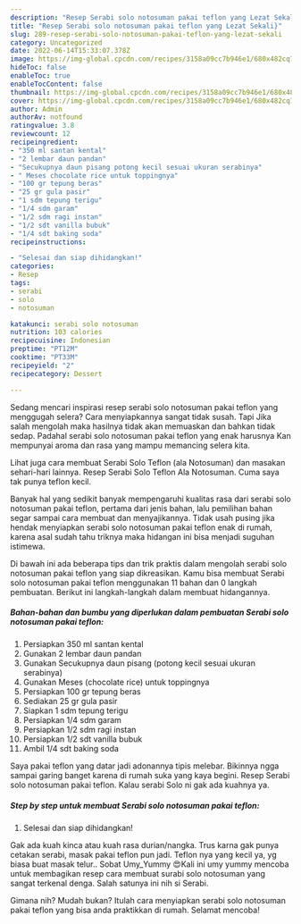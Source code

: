 ```yaml
---
description: "Resep Serabi solo notosuman pakai teflon yang Lezat Sekali}"
title: "Resep Serabi solo notosuman pakai teflon yang Lezat Sekali}"
slug: 289-resep-serabi-solo-notosuman-pakai-teflon-yang-lezat-sekali
category: Uncategorized
date: 2022-06-14T15:33:07.378Z
image: https://img-global.cpcdn.com/recipes/3158a09cc7b946e1/680x482cq70/serabi-solo-notosuman-pakai-teflon-foto-resep-utama.jpg
hideToc: false
enableToc: true
enableTocContent: false
thumbnail: https://img-global.cpcdn.com/recipes/3158a09cc7b946e1/680x482cq70/serabi-solo-notosuman-pakai-teflon-foto-resep-utama.jpg
cover: https://img-global.cpcdn.com/recipes/3158a09cc7b946e1/680x482cq70/serabi-solo-notosuman-pakai-teflon-foto-resep-utama.jpg
author: Admin
authorAv: notfound
ratingvalue: 3.8
reviewcount: 12
recipeingredient:
- "350 ml santan kental"
- "2 lembar daun pandan"
- "Secukupnya daun pisang potong kecil sesuai ukuran serabinya"
- " Meses chocolate rice untuk toppingnya"
- "100 gr tepung beras"
- "25 gr gula pasir"
- "1 sdm tepung terigu"
- "1/4 sdm garam"
- "1/2 sdm ragi instan"
- "1/2 sdt vanilla bubuk"
- "1/4 sdt baking soda"
recipeinstructions:

- "Selesai dan siap dihidangkan!"
categories:
- Resep
tags:
- serabi
- solo
- notosuman

katakunci: serabi solo notosuman 
nutrition: 103 calories
recipecuisine: Indonesian
preptime: "PT12M"
cooktime: "PT33M"
recipeyield: "2"
recipecategory: Dessert

---
```



Sedang mencari inspirasi resep serabi solo notosuman pakai teflon yang menggugah selera? Cara menyiapkannya sangat tidak susah. Tapi Jika salah mengolah maka hasilnya tidak akan memuaskan dan bahkan tidak sedap. Padahal serabi solo notosuman pakai teflon yang enak harusnya Kan mempunyai aroma dan rasa yang mampu memancing selera kita.


Lihat juga cara membuat Serabi Solo Teflon (ala Notosuman) dan masakan sehari-hari lainnya. Resep Serabi Solo Teflon Ala Notosuman. Cuma saya tak punya teflon kecil.

Banyak hal yang sedikit banyak mempengaruhi kualitas rasa dari serabi solo notosuman pakai teflon, pertama dari jenis bahan, lalu pemilihan bahan segar sampai cara membuat dan menyajikannya. Tidak usah pusing jika hendak menyiapkan serabi solo notosuman pakai teflon enak di rumah, karena asal sudah tahu triknya maka hidangan ini bisa menjadi suguhan istimewa.


Di bawah ini ada beberapa tips dan trik praktis dalam mengolah serabi solo notosuman pakai teflon yang siap dikreasikan. Kamu bisa membuat Serabi solo notosuman pakai teflon menggunakan 11 bahan dan 0 langkah pembuatan. Berikut ini langkah-langkah dalam membuat hidangannya.

<!--inarticleads1-->

##### Bahan-bahan dan bumbu yang diperlukan dalam pembuatan Serabi solo notosuman pakai teflon:

1. Persiapkan 350 ml santan kental
1. Gunakan 2 lembar daun pandan
1. Gunakan Secukupnya daun pisang (potong kecil sesuai ukuran serabinya)
1. Gunakan  Meses (chocolate rice) untuk toppingnya
1. Persiapkan 100 gr tepung beras
1. Sediakan 25 gr gula pasir
1. Siapkan 1 sdm tepung terigu
1. Persiapkan 1/4 sdm garam
1. Persiapkan 1/2 sdm ragi instan
1. Persiapkan 1/2 sdt vanilla bubuk
1. Ambil 1/4 sdt baking soda


Saya pakai teflon yang datar jadi adonannya tipis melebar. Bikinnya ngga sampai garing banget karena di rumah suka yang kaya begini. Resep Serabi solo notosuman pakai teflon. Kalau serabi Solo ni gak ada kuahnya ya. 

<!--inarticleads2-->

##### Step by step untuk membuat Serabi solo notosuman pakai teflon:


1. Selesai dan siap dihidangkan!

Gak ada kuah kinca atau kuah rasa durian/nangka. Trus karna gak punya cetakan serabi, masak pakai teflon pun jadi. Teflon nya yang kecil ya, yg biasa buat masak telur.. Sobat Umy_Yummy 😍Kali ini umy yummy mencoba untuk membagikan resep cara membuat surabi solo notosuman yang sangat terkenal denga. Salah satunya ini nih si Serabi. 

Gimana nih? Mudah bukan? Itulah cara menyiapkan serabi solo notosuman pakai teflon yang bisa anda praktikkan di rumah. Selamat mencoba!
